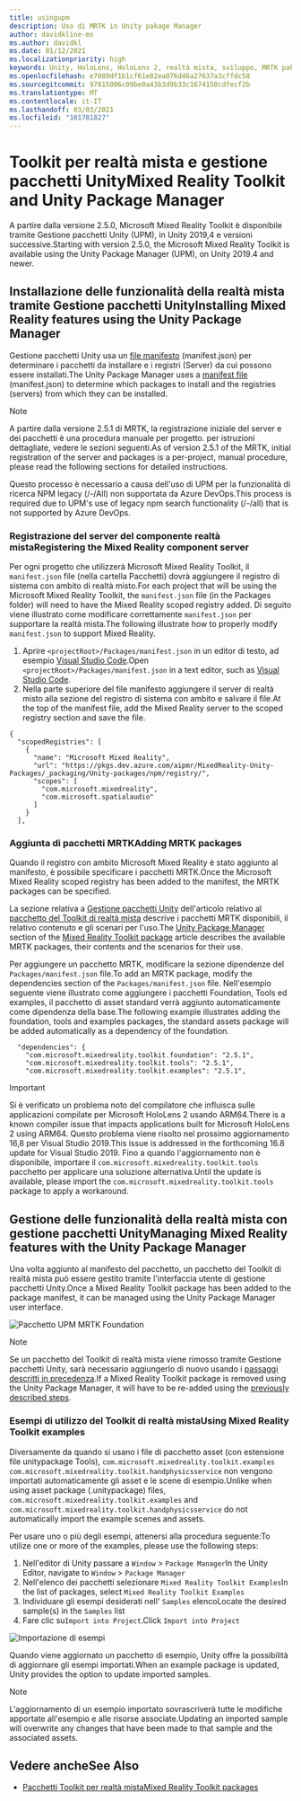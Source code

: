 ```yaml
---
title: usingupm
description: Uso di MRTK in Unity pakage Manager
author: davidkline-ms
ms.author: davidkl
ms.date: 01/12/2021
ms.localizationpriority: high
keywords: Unity, HoloLens, HoloLens 2, realtà mista, sviluppo, MRTK pakages,
ms.openlocfilehash: e7089df1b1cf61e82ea076d46a27637a3cffdc58
ms.sourcegitcommit: 97815006c09be0a43b3d9b33c1674150cdfecf2b
ms.translationtype: MT
ms.contentlocale: it-IT
ms.lasthandoff: 03/03/2021
ms.locfileid: "101781827"
---
```

# <a name="mixed-reality-toolkit-and-unity-package-manager"></a><span data-ttu-id="928e2-104">Toolkit per realtà mista e gestione pacchetti Unity</span><span class="sxs-lookup"><span data-stu-id="928e2-104">Mixed Reality Toolkit and Unity Package Manager</span></span>

<span data-ttu-id="928e2-105">A partire dalla versione 2.5.0, Microsoft Mixed Reality Toolkit è disponibile tramite Gestione pacchetti Unity (UPM), in Unity 2019,4 e versioni successive.</span><span class="sxs-lookup"><span data-stu-id="928e2-105">Starting with version 2.5.0, the Microsoft Mixed Reality Toolkit is available using the Unity Package Manager (UPM), on Unity 2019.4 and newer.</span></span>

## <a name="installing-mixed-reality-features-using-the-unity-package-manager"></a><span data-ttu-id="928e2-106">Installazione delle funzionalità della realtà mista tramite Gestione pacchetti Unity</span><span class="sxs-lookup"><span data-stu-id="928e2-106">Installing Mixed Reality features using the Unity Package Manager</span></span>

<span data-ttu-id="928e2-107">Gestione pacchetti Unity usa un [file manifesto](https://docs.unity3d.com/Manual/upm-manifestPkg.html) (manifest.json) per determinare i pacchetti da installare e i registri (Server) da cui possono essere installati.</span><span class="sxs-lookup"><span data-stu-id="928e2-107">The Unity Package Manager uses a [manifest file](https://docs.unity3d.com/Manual/upm-manifestPkg.html) (manifest.json) to determine which packages to install and the registries (servers) from which they can be installed.</span></span>

> [!Note]
> <span data-ttu-id="928e2-108">A partire dalla versione 2.5.1 di MRTK, la registrazione iniziale del server e dei pacchetti è una procedura manuale per progetto. per istruzioni dettagliate, vedere le sezioni seguenti.</span><span class="sxs-lookup"><span data-stu-id="928e2-108">As of version 2.5.1 of the MRTK, initial registration of the server and packages is a per-project, manual procedure, please read the following sections for detailed instructions.</span></span>
>
> <span data-ttu-id="928e2-109">Questo processo è necessario a causa dell'uso di UPM per la funzionalità di ricerca NPM legacy (/-/All) non supportata da Azure DevOps.</span><span class="sxs-lookup"><span data-stu-id="928e2-109">This process is required due to UPM's use of legacy npm search functionality (/-/all) that is not supported by Azure DevOps.</span></span>

### <a name="registering-the-mixed-reality-component-server"></a><span data-ttu-id="928e2-110">Registrazione del server del componente realtà mista</span><span class="sxs-lookup"><span data-stu-id="928e2-110">Registering the Mixed Reality component server</span></span>

<span data-ttu-id="928e2-111">Per ogni progetto che utilizzerà Microsoft Mixed Reality Toolkit, il `manifest.json` file (nella cartella Pacchetti) dovrà aggiungere il registro di sistema con ambito di realtà misto.</span><span class="sxs-lookup"><span data-stu-id="928e2-111">For each project that will be using the Microsoft Mixed Reality Toolkit, the `manifest.json` file (in the Packages folder) will need to have the Mixed Reality scoped registry added.</span></span> <span data-ttu-id="928e2-112">Di seguito viene illustrato come modificare correttamente `manifest.json` per supportare la realtà mista.</span><span class="sxs-lookup"><span data-stu-id="928e2-112">The following illustrate how to properly modify `manifest.json` to support Mixed Reality.</span></span>

1. <span data-ttu-id="928e2-113">Aprire `<projectRoot>/Packages/manifest.json` in un editor di testo, ad esempio [Visual Studio Code](https://code.visualstudio.com/).</span><span class="sxs-lookup"><span data-stu-id="928e2-113">Open `<projectRoot>/Packages/manifest.json` in a text editor, such as [Visual Studio Code](https://code.visualstudio.com/).</span></span>
1. <span data-ttu-id="928e2-114">Nella parte superiore del file manifesto aggiungere il server di realtà misto alla sezione del registro di sistema con ambito e salvare il file.</span><span class="sxs-lookup"><span data-stu-id="928e2-114">At the top of the manifest file, add the Mixed Reality server to the scoped registry section and save the file.</span></span>

```
{
  "scopedRegistries": [
    {
      "name": "Microsoft Mixed Reality",
      "url": "https://pkgs.dev.azure.com/aipmr/MixedReality-Unity-Packages/_packaging/Unity-packages/npm/registry/",
      "scopes": [
        "com.microsoft.mixedreality",
        "com.microsoft.spatialaudio"
      ]
    }
  ],
```

### <a name="adding-mrtk-packages"></a><span data-ttu-id="928e2-115">Aggiunta di pacchetti MRTK</span><span class="sxs-lookup"><span data-stu-id="928e2-115">Adding MRTK packages</span></span>

<span data-ttu-id="928e2-116">Quando il registro con ambito Microsoft Mixed Reality è stato aggiunto al manifesto, è possibile specificare i pacchetti MRTK.</span><span class="sxs-lookup"><span data-stu-id="928e2-116">Once the Microsoft Mixed Reality scoped registry has been added to the manifest, the MRTK packages can be specified.</span></span>

<span data-ttu-id="928e2-117">La sezione relativa a [Gestione pacchetti Unity](../packages-releases/MRTK_Packages.md#unity-package-manager) dell'articolo relativo al [pacchetto del Toolkit di realtà mista](../packages-releases/MRTK_Packages.md) descrive i pacchetti MRTK disponibili, il relativo contenuto e gli scenari per l'uso.</span><span class="sxs-lookup"><span data-stu-id="928e2-117">The [Unity Package Manager](../packages-releases/MRTK_Packages.md#unity-package-manager) section of the [Mixed Reality Toolkit package](../packages-releases/MRTK_Packages.md) article describes the available MRTK packages, their contents and the scenarios for their use.</span></span>

<span data-ttu-id="928e2-118">Per aggiungere un pacchetto MRTK, modificare la sezione dipendenze del `Packages/manifest.json` file.</span><span class="sxs-lookup"><span data-stu-id="928e2-118">To add an MRTK package, modify the dependencies section of the `Packages/manifest.json` file.</span></span> <span data-ttu-id="928e2-119">Nell'esempio seguente viene illustrato come aggiungere i pacchetti Foundation, Tools ed examples, il pacchetto di asset standard verrà aggiunto automaticamente come dipendenza della base.</span><span class="sxs-lookup"><span data-stu-id="928e2-119">The following example illustrates adding the foundation, tools and examples packages, the standard assets package will be added automatically as a dependency of the foundation.</span></span>

```
  "dependencies": {
    "com.microsoft.mixedreality.toolkit.foundation": "2.5.1",
    "com.microsoft.mixedreality.toolkit.tools": "2.5.1",
    "com.microsoft.mixedreality.toolkit.examples": "2.5.1",
```

> [!IMPORTANT]
> <span data-ttu-id="928e2-120">Si è verificato un problema noto del compilatore che influisca sulle applicazioni compilate per Microsoft HoloLens 2 usando ARM64.</span><span class="sxs-lookup"><span data-stu-id="928e2-120">There is a known compiler issue that impacts applications built for Microsoft HoloLens 2 using ARM64.</span></span> <span data-ttu-id="928e2-121">Questo problema viene risolto nel prossimo aggiornamento 16,8 per Visual Studio 2019.</span><span class="sxs-lookup"><span data-stu-id="928e2-121">This issue is addressed in the forthcoming 16.8 update for Visual Studio 2019.</span></span> <span data-ttu-id="928e2-122">Fino a quando l'aggiornamento non è disponibile, importare il `com.microsoft.mixedreality.toolkit.tools` pacchetto per applicare una soluzione alternativa.</span><span class="sxs-lookup"><span data-stu-id="928e2-122">Until the update is available, please import the `com.microsoft.mixedreality.toolkit.tools` package to apply a workaround.</span></span>

## <a name="managing-mixed-reality-features-with-the-unity-package-manager"></a><span data-ttu-id="928e2-123">Gestione delle funzionalità della realtà mista con gestione pacchetti Unity</span><span class="sxs-lookup"><span data-stu-id="928e2-123">Managing Mixed Reality features with the Unity Package Manager</span></span>

<span data-ttu-id="928e2-124">Una volta aggiunto al manifesto del pacchetto, un pacchetto del Toolkit di realtà mista può essere gestito tramite l'interfaccia utente di gestione pacchetti Unity.</span><span class="sxs-lookup"><span data-stu-id="928e2-124">Once a Mixed Reality Toolkit package has been added to the package manifest, it can be managed using the Unity Package Manager user interface.</span></span>

![Pacchetto UPM MRTK Foundation](../features/images/packaging/MRTK_FoundationUPM.png)

> [!Note]
> <span data-ttu-id="928e2-126">Se un pacchetto del Toolkit di realtà mista viene rimosso tramite Gestione pacchetti Unity, sarà necessario aggiungerlo di nuovo usando i [passaggi descritti in precedenza](#adding-mrtk-packages).</span><span class="sxs-lookup"><span data-stu-id="928e2-126">If a Mixed Reality Toolkit package is removed using the Unity Package Manager, it will have to be re-added using the [previously described steps](#adding-mrtk-packages).</span></span>

### <a name="using-mixed-reality-toolkit-examples"></a><span data-ttu-id="928e2-127">Esempi di utilizzo del Toolkit di realtà mista</span><span class="sxs-lookup"><span data-stu-id="928e2-127">Using Mixed Reality Toolkit examples</span></span>

<span data-ttu-id="928e2-128">Diversamente da quando si usano i file di pacchetto asset (con estensione file unitypackage Tools), `com.microsoft.mixedreality.toolkit.examples` `com.microsoft.mixedreality.toolkit.handphysicsservice` non vengono importati automaticamente gli asset e le scene di esempio.</span><span class="sxs-lookup"><span data-stu-id="928e2-128">Unlike when using asset package (.unitypackage) files, `com.microsoft.mixedreality.toolkit.examples` and `com.microsoft.mixedreality.toolkit.handphysicsservice` do not automatically import the example scenes and assets.</span></span>

<span data-ttu-id="928e2-129">Per usare uno o più degli esempi, attenersi alla procedura seguente:</span><span class="sxs-lookup"><span data-stu-id="928e2-129">To utilize one or more of the examples, please use the following steps:</span></span>

1. <span data-ttu-id="928e2-130">Nell'editor di Unity passare a `Window` > `Package Manager`</span><span class="sxs-lookup"><span data-stu-id="928e2-130">In the Unity Editor, navigate to `Window` > `Package Manager`</span></span>
1. <span data-ttu-id="928e2-131">Nell'elenco dei pacchetti selezionare `Mixed Reality Toolkit Examples`</span><span class="sxs-lookup"><span data-stu-id="928e2-131">In the list of packages, select `Mixed Reality Toolkit Examples`</span></span>
1. <span data-ttu-id="928e2-132">Individuare gli esempi desiderati nell' `Samples` elenco</span><span class="sxs-lookup"><span data-stu-id="928e2-132">Locate the desired sample(s) in the `Samples` list</span></span>
1. <span data-ttu-id="928e2-133">Fare clic su`Import into Project`.</span><span class="sxs-lookup"><span data-stu-id="928e2-133">Click `Import into Project`</span></span>

![Importazione di esempi](../features/images/packaging/MRTK_ExamplesUpm.png)

<span data-ttu-id="928e2-135">Quando viene aggiornato un pacchetto di esempio, Unity offre la possibilità di aggiornare gli esempi importati.</span><span class="sxs-lookup"><span data-stu-id="928e2-135">When an example package is updated, Unity provides the option to update imported samples.</span></span>

> [!Note]
> <span data-ttu-id="928e2-136">L'aggiornamento di un esempio importato sovrascriverà tutte le modifiche apportate all'esempio e alle risorse associate.</span><span class="sxs-lookup"><span data-stu-id="928e2-136">Updating an imported sample will overwrite any changes that have been made to that sample and the associated assets.</span></span>

## <a name="see-also"></a><span data-ttu-id="928e2-137">Vedere anche</span><span class="sxs-lookup"><span data-stu-id="928e2-137">See Also</span></span>

- [<span data-ttu-id="928e2-138">Pacchetti Toolkit per realtà mista</span><span class="sxs-lookup"><span data-stu-id="928e2-138">Mixed Reality Toolkit packages</span></span>](../packages-releases/MRTK_Packages.md)
